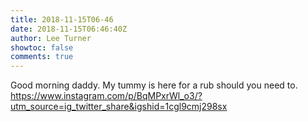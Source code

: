 ```yaml
---
title: 2018-11-15T06-46
date: 2018-11-15T06:46:40Z
author: Lee Turner
showtoc: false
comments: true
---
```


Good morning daddy. My tummy is here for a rub should you need to. https://www.instagram.com/p/BqMPxrWl_o3/?utm_source=ig_twitter_share&igshid=1cgl9cmj298sx

